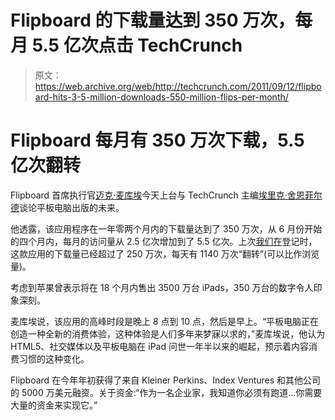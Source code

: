 # Flipboard 的下载量达到 350 万次，每月 5.5 亿次点击 TechCrunch

> 原文：<https://web.archive.org/web/http://techcrunch.com/2011/09/12/flipboard-hits-3-5-million-downloads-550-million-flips-per-month/>

# Flipboard 每月有 350 万次下载，5.5 亿次翻转

Flipboard 首席执行官[迈克·麦库埃](https://web.archive.org/web/20230204214737/http://www.crunchbase.com/person/mike-mccue)今天上台与 TechCrunch 主编[埃里克·舍恩菲尔德](https://web.archive.org/web/20230204214737/http://www.crunchbase.com/person/erick-schonfeld)谈论平板电脑出版的未来。

他透露，该应用程序在一年零两个月内的下载量达到了 350 万次，从 6 月份开始的四个月内，每月的访问量从 2.5 亿次增加到了 5.5 亿次。上次[我们在](https://web.archive.org/web/20230204214737/https://techcrunch.com/2011/06/30/flipboard-1-5-integrates-linkedin-adds-a-content-guide-for-curated-social-browsing/)登记时，这款应用的下载量已经超过了 250 万次，每天有 1140 万次“翻转”(可以比作浏览量)。

考虑到苹果曾表示将在 18 个月内售出 3500 万台 iPads，350 万台的数字令人印象深刻。

麦库埃说，该应用的高峰时段是晚上 8 点到 10 点，然后是早上。“平板电脑正在创造一种全新的消费体验，这种体验是人们多年来梦寐以求的，”麦库埃说，他认为 HTML5、社交媒体以及平板电脑在 iPad 问世一年半以来的崛起，预示着内容消费习惯的这种变化。

Flipboard 在今年年初获得了来自 Kleiner Perkins、Index Ventures 和其他公司的 5000 万美元融资。关于资金:“作为一名企业家，我知道你必须有跑道…你需要大量的资金来实现它。”